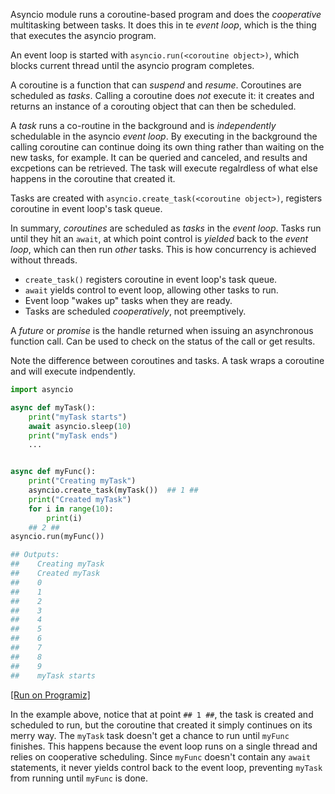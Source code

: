 Asyncio module runs a coroutine-based program and does the *cooperative* multitasking between tasks. It does this in te *event loop*, which is the thing that executes the asyncio program.

An event loop is started with `asyncio.run(<coroutine object>)`, which blocks current thread until the asyncio program completes.

A coroutine is a function that can *suspend* and *resume*. Coroutines are scheduled as *tasks*. Calling a coroutine does *not* execute it: it creates and returns an instance of a corouting object that can then be scheduled.

A *task* runs a co-routine in the background and is *independently* schedulable in the asyncio *event loop*. By executing in the background the calling coroutine can continue doing its own thing rather than waiting on the new tasks, for example. It can be queried and canceled, and results and excpetions can be retrieved. The task will execute regalrdless of what else happens in the coroutine that created it.

Tasks are created with `asyncio.create_task(<coroutine object>)`, registers coroutine in event loop's task queue.

In summary, *coroutines* are scheduled as *tasks* in the *event loop*. Tasks run until they hit an `await`, at which point control is *yielded* back to the *event loop*, which can then run *other* tasks. This is how concurrency is achieved without threads.

* `create_task()` registers coroutine in event loop's task queue.
* `await` yields control to event loop, allowing other tasks to run.
* Event loop "wakes up" tasks when they are ready.
* Tasks are scheduled *cooperatively*, not preemptively.

A *future* or *promise* is the handle returned when issuing an asynchronous function call. Can be used to check on the status of the call or get results.

Note the difference between coroutines and tasks. A task wraps a coroutine and will execute indpendently.

```python
import asyncio

async def myTask():
    print("myTask starts")
    await asyncio.sleep(10)
    print("myTask ends")
    ...


async def myFunc():
    print("Creating myTask")
    asyncio.create_task(myTask())  ## 1 ##
    print("Created myTask")
    for i in range(10):
        print(i)
    ## 2 ##
asyncio.run(myFunc())

## Outputs:
##    Creating myTask
##    Created myTask
##    0
##    1
##    2
##    3
##    4
##    5
##    6
##    7
##    8
##    9
##    myTask starts
```
[[Run on Programiz]](https://www.programiz.com/online-compiler/78tFZeyQdDvla)

In the example above, notice that at point `## 1 ##`, the task is created and scheduled to run, but the coroutine that created it simply continues on its merry way. The `myTask` task doesn't get a chance to run until `myFunc` finishes. This happens because the event loop runs on a single thread and relies on cooperative scheduling. Since `myFunc` doesn't contain any `await` statements, it never yields control back to the event loop, preventing `myTask` from running until `myFunc` is done.

